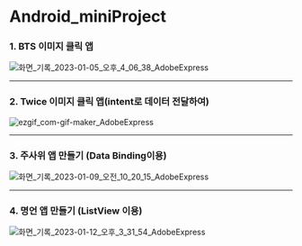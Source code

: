 # Android_miniProject

### 1. BTS 이미지 클릭 앱


![화면_기록_2023-01-05_오후_4_06_38_AdobeExpress](https://user-images.githubusercontent.com/94501397/210725080-e637596f-0790-40b7-9d5b-1730d47a3eb6.gif)
- - -
### 2. Twice 이미지 클릭 앱(intent로 데이터 전달하여)


![ezgif_com-gif-maker_AdobeExpress](https://user-images.githubusercontent.com/94501397/210915548-c68389a9-42f8-4a0e-ad17-7f0fb3b19814.gif)
- - -

### 3. 주사위 앱 만들기 (Data Binding이용)
![화면_기록_2023-01-09_오전_10_20_15_AdobeExpress](https://user-images.githubusercontent.com/94501397/211229004-35739792-cba6-4dec-92e9-530a8d0ab50c.gif)
- - - 

### 4. 명언 앱 만들기 (ListView 이용)
![화면_기록_2023-01-12_오후_3_31_54_AdobeExpress](https://user-images.githubusercontent.com/94501397/211996093-4502753a-80ec-4065-a4e8-26f6125dcdd5.gif)
